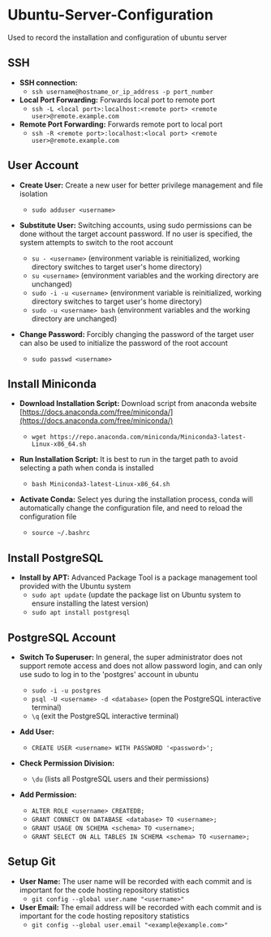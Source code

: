 # Ubuntu-Server-Configuration
Used to record the installation and configuration of ubuntu server

## SSH
* **SSH connection:**
   * `ssh username@hostname_or_ip_address -p port_number`
* **Local Port Forwarding:** Forwards local port to remote port
   * `ssh -L <local port>:localhost:<remote port> <remote user>@remote.example.com`
* **Remote Port Forwarding:** Forwards remote port to local port
   * `ssh -R <remote port>:localhost:<local port> <remote user>@remote.example.com`

## User Account
* **Create User:** Create a new user for better privilege management and file isolation
    * `sudo adduser <username>`

* **Substitute User:** Switching accounts, using sudo permissions can be done without the target account password. If no user is specified, the system attempts to switch to the root account
   * `su - <username>` (environment variable is reinitialized, working directory switches to target user's home directory)
   * `su <username>` (environment variables and the working directory are unchanged)
   * `sudo -i -u <username>` (environment variable is reinitialized, working directory switches to target user's home directory)
   * `sudo -u <username> bash` (environment variables and the working directory are unchanged)

* **Change Password:** Forcibly changing the password of the target user can also be used to initialize the password of the root account
   * `sudo passwd <username>` 

## Install Miniconda
* **Download Installation Script:** Download script from anaconda website [https://docs.anaconda.com/free/miniconda/](https://docs.anaconda.com/free/miniconda/)
    * `wget https://repo.anaconda.com/miniconda/Miniconda3-latest-Linux-x86_64.sh`

* **Run Installation Script:** It is best to run in the target path to avoid selecting a path when conda is installed
    * `bash Miniconda3-latest-Linux-x86_64.sh`

* **Activate Conda:** Select yes during the installation process, conda will automatically change the configuration file, and need to reload the configuration file
    * `source ~/.bashrc`

## Install PostgreSQL
* **Install by APT:** Advanced Package Tool is a package management tool provided with the Ubuntu system
   * `sudo apt update` (update the package list on Ubuntu system to ensure installing the latest version)
   * `sudo apt install postgresql`
 
## PostgreSQL Account
* **Switch To Superuser:** In general, the super administrator does not support remote access and does not allow password login, and can only use sudo to log in to the 'postgres' account in ubuntu
   * `sudo -i -u postgres`
   * `psql -U <username> -d <database>` (open the PostgreSQL interactive terminal)
   * `\q` (exit the PostgreSQL interactive terminal)

* **Add User:**
   * `CREATE USER <username> WITH PASSWORD '<password>';`
 
* **Check Permission Division:**
   * `\du` (lists all PostgreSQL users and their permissions)

* **Add Permission:**
  * `ALTER ROLE <username> CREATEDB;`
  * `GRANT CONNECT ON DATABASE <database> TO <username>;`
  * `GRANT USAGE ON SCHEMA <schema> TO <username>;`
  * `GRANT SELECT ON ALL TABLES IN SCHEMA <schema> TO <username>;`

## Setup Git
* **User Name:** The user name will be recorded with each commit and is important for the code hosting repository statistics
   * `git config --global user.name "<username>"`
* **User Email:** The email address will be recorded with each commit and is important for the code hosting repository statistics
   * `git config --global user.email "<example@example.com>"`
